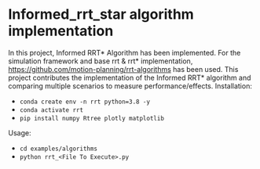 # Informed_rrt_star algorithm implementation

In this project, Informed RRT* Algorithm has been implemented. For the simulation framework and base rrt & rrt* implementation, <https://github.com/motion-planning/rrt-algorithms> has been used. This project contributes the implementation of the Informed RRT* algorithm and comparing multiple scenarios to measure performance/effects.
Installation:
- `conda create env -n rrt python=3.8 -y`
- `conda activate rrt`
- `pip install numpy Rtree plotly matplotlib`


Usage:
- `cd examples/algorithms`
- `python rrt_<File To Execute>.py`
